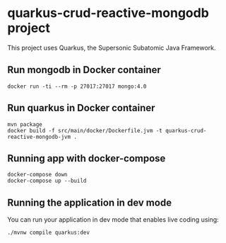 # quarkus-crud-reactive-mongodb project

This project uses Quarkus, the Supersonic Subatomic Java Framework.

## Run mongodb in Docker container

    docker run -ti --rm -p 27017:27017 mongo:4.0

## Run quarkus in Docker container
    
    mvn package
    docker build -f src/main/docker/Dockerfile.jvm -t quarkus-crud-reactive-mongodb-jvm .

## Running app with docker-compose
    
    docker-compose down
    docker-compose up --build

## Running the application in dev mode  

You can run your application in dev mode that enables live coding using:
```shell script
./mvnw compile quarkus:dev
```

#
